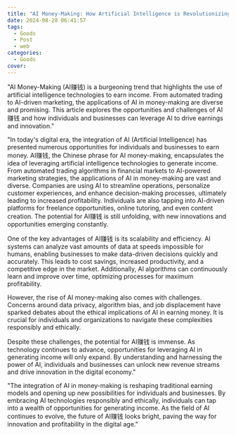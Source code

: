```yaml
---
title: "AI Money-Making: How Artificial Intelligence is Revolutionizing Earnings"
date: 2024-08-28 06:41:57
tags:
  - Goods
  - Post
  - web
categories:
  - Goods
cover: 
---
```


"AI Money-Making (AI赚钱) is a burgeoning trend that highlights the use of artificial intelligence technologies to earn income. From automated trading to AI-driven marketing, the applications of AI in money-making are diverse and promising. This article explores the opportunities and challenges of AI赚钱 and how individuals and businesses can leverage AI to drive earnings and innovation."

"In today's digital era, the integration of AI (Artificial Intelligence) has presented numerous opportunities for individuals and businesses to earn money. AI赚钱, the Chinese phrase for AI money-making, encapsulates the idea of leveraging artificial intelligence technologies to generate income. From automated trading algorithms in financial markets to AI-powered marketing strategies, the applications of AI in money-making are vast and diverse. Companies are using AI to streamline operations, personalize customer experiences, and enhance decision-making processes, ultimately leading to increased profitability. Individuals are also tapping into AI-driven platforms for freelance opportunities, online tutoring, and even content creation. The potential for AI赚钱 is still unfolding, with new innovations and opportunities emerging constantly.

One of the key advantages of AI赚钱 is its scalability and efficiency. AI systems can analyze vast amounts of data at speeds impossible for humans, enabling businesses to make data-driven decisions quickly and accurately. This leads to cost savings, increased productivity, and a competitive edge in the market. Additionally, AI algorithms can continuously learn and improve over time, optimizing processes for maximum profitability.

However, the rise of AI money-making also comes with challenges. Concerns around data privacy, algorithm bias, and job displacement have sparked debates about the ethical implications of AI in earning money. It is crucial for individuals and organizations to navigate these complexities responsibly and ethically.

Despite these challenges, the potential for AI赚钱 is immense. As technology continues to advance, opportunities for leveraging AI in generating income will only expand. By understanding and harnessing the power of AI, individuals and businesses can unlock new revenue streams and drive innovation in the digital economy."

"The integration of AI in money-making is reshaping traditional earning models and opening up new possibilities for individuals and businesses. By embracing AI technologies responsibly and ethically, individuals can tap into a wealth of opportunities for generating income. As the field of AI continues to evolve, the future of AI赚钱 looks bright, paving the way for innovation and profitability in the digital age."
